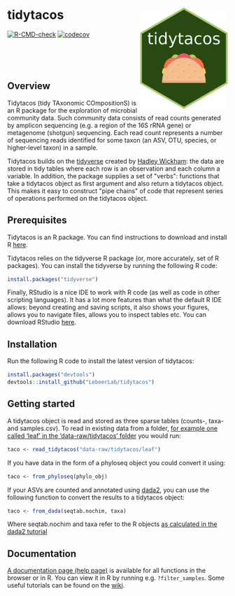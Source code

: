 tidytacos <img src="man/figures/logo.png" align="right" width="200"/>
======================
[![R-CMD-check](https://github.com/LebeerLab/tidytacos/actions/workflows/R-CMD-check.yaml/badge.svg)](https://github.com/LebeerLab/tidytacos/actions/workflows/R-CMD-check.yaml)
[![codecov](https://codecov.io/gh/LebeerLab/tidytacos/graph/badge.svg?token=532YS16DXU)](https://codecov.io/gh/LebeerLab/tidytacos)
<br><br><br><br><br>
## Overview

Tidytacos (tidy TAxonomic COmpositionS) is an R package for the exploration of microbial community data. Such community data consists of read counts generated by amplicon sequencing (e.g. a region of the 16S rRNA gene) or metagenome (shotgun) sequencing. Each read count represents a number of sequencing reads identified for some taxon (an ASV, OTU, species, or higher-level taxon) in a sample. 

Tidytacos builds on the [tidyverse](https://www.tidyverse.org/) created by [Hadley Wickham](http://hadley.nz/): the data are stored in tidy tables where each row is an observation and each column a variable. In addition, the package supplies a set of "verbs": functions that take a tidytacos object as first argument and also return a tidytacos object. This makes it easy to construct "pipe chains" of code that represent series of operations performed on the tidytacos object. 

## Prerequisites 

Tidytacos is an R package. You can find instructions to download and install R [here](https://cran.r-project.org/).

Tidytacos relies on the tidyverse R package (or, more accurately, set of R packages). You can install the tidyverse by running the following R code: 

```R
install.packages("tidyverse")
```

Finally, RStudio is a nice IDE to work with R code (as well as code in other scripting languages). It has a lot more features than what the default R IDE allows: beyond creating and saving scripts, it also shows your figures, allows you to navigate files, allows you to inspect tables etc. You can download RStudio [here](https://posit.co/downloads/). 

## Installation

Run the following R code to install the latest version of tidytacos: 

```R
install.packages("devtools")
devtools::install_github("LebeerLab/tidytacos")
```

## Getting started

A tidytacos object is read and stored as three sparse tables (counts-, taxa- and samples.csv). 
To read in existing data from a folder, [for example one called ‘leaf’ in the ‘data-raw/tidytacos’ folder](https://github.com/LebeerLab/tidytacos/tree/dev/data-raw/tidytacos/leaf) you would run:

```R
taco <- read_tidytacos("data-raw/tidytacos/leaf")
```
If you have data in the form of a phyloseq object you could convert it using:

```R
taco <- from_phyloseq(phylo_obj)
```
If your ASVs are counted and annotated using [dada2](https://benjjneb.github.io/dada2/), you can use the following function to convert the results to a tidytacos object:
```R
taco <- from_dada(seqtab.nochim, taxa)
```
Where seqtab.nochim and taxa refer to the R objects [as calculated in the dada2 tutorial](https://benjjneb.github.io/dada2/tutorial.html)


## Documentation

[A documentation page (help page)](https://lebeerlab.github.io/tidytacos/reference/index.html) is available for all functions in the browser or in R. You can view it in R by running e.g. `?filter_samples`. Some useful tutorials can be found on the [wiki](https://github.com/LebeerLab/tidytacos/wiki). 
